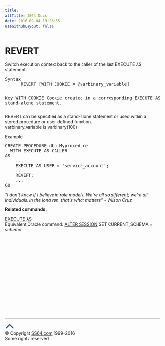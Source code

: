 ```yaml
---
title:
altTitle: SS64 Docs
date: 2016-09-04 19:26:55
useGithubLayout: false
---
```

<!-- #BeginLibraryItem "/Library/head_sql.lbi" --><!-- #EndLibraryItem --><h1>REVERT</h1>
<p>Switch execution context back to the caller of the last EXECUTE AS statement.</p>
<pre>Syntax
      REVERT [WITH COOKIE = @varbinary_variable]

Key<i>
   </i>WITH COOKIE     Cookie created in a corresponding EXECUTE AS stand-alone statement.
                      </pre>
<p>  REVERT can be specified as a stand-alone statement or used within a stored procedure or user-defined function.<br>varbinary_variable is varbinary(100)</p>
<p>Example</p>
<pre>CREATE PROCEDURE dbo.Myprocedure <br>  WITH EXECUTE AS CALLER<br>AS <br>    ...<br>    EXECUTE AS USER = 'service_account';<br>    ...<br>    REVERT;<br>    ...<br>GO</pre>
<p class="quote"><i>"I don't know if I believe in role models. We're all so different; we're all individuals. In the long run, that's what matters" - Wilson Cruz</i></p>
<p><b>Related commands:</b></p>
<p>  <a href="executeas.html">EXECUTE AS</a><br>
Equivalent Oracle command: <a href="../ora/session_a.html">ALTER SESSION</a> SET CURRENT_SCHEMA = <i>schema</i> </p><!-- #BeginLibraryItem "/Library/foot_sql.lbi" --><p>
<!-- ss64-sql -->
<ins class="adsbygoogle" style="display:inline-block;width:300px;height:250px" data-ad-client="ca-pub-6140977852749469" data-ad-slot="6953563613"></ins>
<script>
(adsbygoogle = window.adsbygoogle || []).push({});
</script></p>
<hr>
<div id="bl" class="footer"><a href="revert.html#"><img src="../images/top.png" width="30" height="22" alt="Back to the Top"></a></div>
<div id="br" class="footer, tagline">© Copyright <a href="http://ss64.com/">SS64.com</a> 1999-2016<br>
Some rights reserved</div><!-- #EndLibraryItem -->

